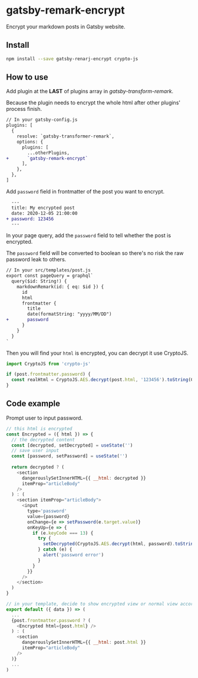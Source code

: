 # gatsby-remark-encrypt
Encrypt your markdown posts in Gatsby website.

## Install
``` bash
npm install --save gatsby-renarj-encrypt crypto-js
```

## How to use
Add plugin at the **LAST** of plugins array in *gatsby-transform-remark*. 

Because the plugin needs to encrypt the whole html after other plugins' process finish.

``` diff
// In your gatsby-config.js
plugins: [
  {
    resolve: `gatsby-transformer-remark`,
    options: {
      plugins: [
        ...otherPlugins,
+       `gatsby-remark-encrypt`
      ],
    },
  },
]
```

Add `password` field in frontmatter of the post you want to encrypt.

``` diff
  ---
  title: My encrypted post
  date: 2020-12-05 21:00:00
+ password: 123456
  ---
```

In your page query, add the `password` field to tell whether the post is encrypted.

The `password` field will be converted to boolean so there's no risk the raw password leak to others.

``` diff
// In your src/templates/post.js
export const pageQuery = graphql`
  query($id: String!) {
    markdownRemark(id: { eq: $id }) {
      id
      html
      frontmatter {
        title
        date(formatString: "yyyy/MM/DD")
+       password
      }
    }
  }
`
```

Then you will find your `html` is encrypted, you can decrypt it use CryptoJS.

``` javascript
import CryptoJS from 'crypto-js'

if (post.frontmatter.password) {
  const realHtml = CryptoJS.AES.decrypt(post.html, '123456').toString(CryptoJS.enc.Utf8)
}
```

## Code example
Prompt user to input password.

``` javascript
// this html is encrypted
const Encrypted = ({ html }) => {
  // the decrypted content
  const [decrypted, setDecrypted] = useState('')
  // save user input
  const [password, setPassword] = useState('')
  
  return decrypted ? (
    <section
      dangerouslySetInnerHTML={{ __html: decrypted }}
      itemProp="articleBody"
    />
  ) : (
    <section itemProp="articleBody">
      <input
        type='password'
        value={password}
        onChange={e => setPassword(e.target.value)}
        onKeyUp={e => {
          if (e.keyCode === 13) {
            try {
              setDecrypted(CryptoJS.AES.decrypt(html, password).toString(CryptoJS.enc.Utf8))
            } catch (e) {
              alert('password error')
            }
          }
        }}
      />
    </section>
  )
}

// in your template, decide to show encrypted view or normal view according to `frontmatter.password`
export default ({ data }) => (
  ...
  {post.frontmatter.password ? (
    <Encrypted html={post.html} />
  ) : (
    <section
      dangerouslySetInnerHTML={{ __html: post.html }}
      itemProp="articleBody"
    />
  )}
  ...
)
```
